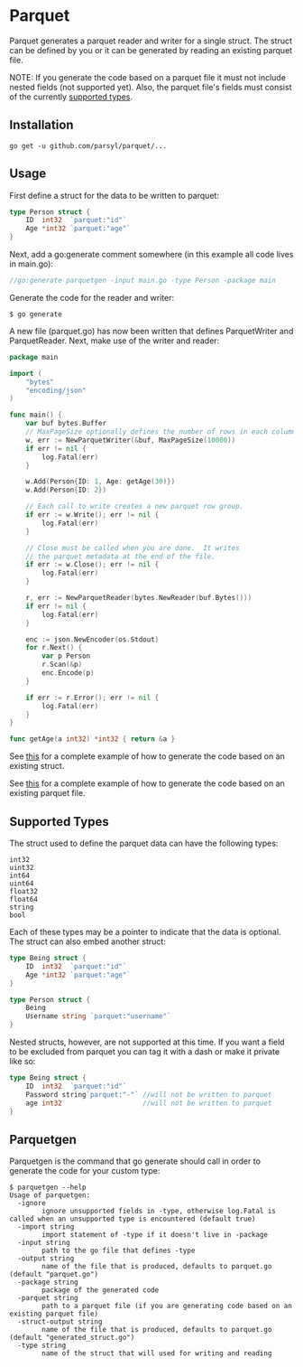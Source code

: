 # Parquet

Parquet generates a parquet reader and writer for a single struct.  The struct
can be defined by you or it can be generated by reading an existing parquet file.

NOTE:  If you generate the code based on a parquet file it must not
include nested fields (not supported yet).  Also, the parquet file's
fields must consist of the currently [supported types](#supported-types).

## Installation

    go get -u github.com/parsyl/parquet/...

## Usage

First define a struct for the data to be written to parquet:

```go
type Person struct {
  	ID  int32  `parquet:"id"`
	Age *int32 `parquet:"age"`
}
```

Next, add a go:generate comment somewhere (in this example all code lives
in main.go):

```go
//go:generate parquetgen -input main.go -type Person -package main
```

Generate the code for the reader and writer:

```console
$ go generate
```

A new file (parquet.go) has now been written that defines ParquetWriter
and ParquetReader.  Next, make use of the writer and reader:

```go
package main

import (
    "bytes"
    "encoding/json"
)

func main() {
    var buf bytes.Buffer
    // MaxPageSize optionally defines the number of rows in each column chunk (default is 1000)
    w, err := NewParquetWriter(&buf, MaxPageSize(10000))
    if err != nil {
        log.Fatal(err)
    }

    w.Add(Person{ID: 1, Age: getAge(30)})
    w.Add(Person{ID: 2})

    // Each call to write creates a new parquet row group.
    if err := w.Write(); err != nil {
        log.Fatal(err)
    }

    // Close must be called when you are done.  It writes
    // the parquet metadata at the end of the file.
    if err := w.Close(); err != nil {
        log.Fatal(err)
    }

    r, err := NewParquetReader(bytes.NewReader(buf.Bytes()))
    if err != nil {
        log.Fatal(err)
    }

    enc := json.NewEncoder(os.Stdout)
    for r.Next() {
        var p Person
        r.Scan(&p)
        enc.Encode(p)
    }

    if err := r.Error(); err != nil {
        log.Fatal(err)
    }
}

func getAge(a int32) *int32 { return &a }
```

See [this](./examples/people) for a complete example of how to generate the code
based on an existing struct.

See [this](./examples/via_parquet) for a complete example of how to generate the code
based on an existing parquet file.

## Supported Types 

The struct used to define the parquet data can have the following types:

```
int32
uint32
int64
uint64
float32
float64
string
bool
```

Each of these types may be a pointer to indicate that the data is optional.  The
struct can also embed another struct:

```go
type Being struct {
	ID  int32  `parquet:"id"`
	Age *int32 `parquet:"age"`
}

type Person struct {
	Being
	Username string `parquet:"username"`
}
```

Nested structs, however, are not supported at this time.  If you want a field to be
excluded from parquet you can tag it with a dash or make it private like so:

```go
type Being struct {
  	ID  int32  `parquet:"id"`
	Password string`parquet:"-"` //will not be written to parquet
	age int32                    //will not be written to parquet
}
```

## Parquetgen

Parquetgen is the command that go generate should call in
order to generate the code for your custom type:

```console
$ parquetgen --help
Usage of parquetgen:
  -ignore
    	ignore unsupported fields in -type, otherwise log.Fatal is called when an unsupported type is encountered (default true)
  -import string
    	import statement of -type if it doesn't live in -package
  -input string
    	path to the go file that defines -type
  -output string
    	name of the file that is produced, defaults to parquet.go (default "parquet.go")
  -package string
    	package of the generated code
  -parquet string
    	path to a parquet file (if you are generating code based on an existing parquet file)
  -struct-output string
    	name of the file that is produced, defaults to parquet.go (default "generated_struct.go")
  -type string
    	name of the struct that will used for writing and reading
```
